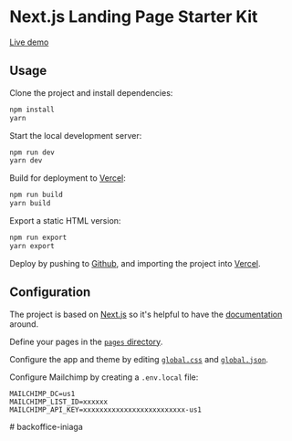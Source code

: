 Next.js Landing Page Starter Kit
===
[Live demo](https://nextjs-landing-page-starter.vercel.app)


## Usage

Clone the project and install dependencies:

```sh
npm install
yarn
```

Start the local development server:

```sh
npm run dev
yarn dev
```

Build for deployment to [Vercel](https://vercel.com):

```sh
npm run build
yarn build
```

Export a static HTML version:

```sh
npm run export
yarn export
```

Deploy by pushing to [Github](https://github.com), and importing the project into [Vercel](https://vercel.com).


## Configuration

The project is based on [Next.js](https://nextjs.org) so it's helpful to have the [documentation](https://nextjs.org/docs/getting-started) around.

Define your pages in the [`pages` directory](/blob/main/pages).

Configure the app and theme by editing [`global.css`](/blob/main/global/global.css)
and [`global.json`](/blob/main/global/global.json).

Configure Mailchimp by creating a `.env.local` file:

```env
MAILCHIMP_DC=us1
MAILCHIMP_LIST_ID=xxxxxx
MAILCHIMP_API_KEY=xxxxxxxxxxxxxxxxxxxxxxxxx-us1
```
#   b a c k o f f i c e - i n i a g a  
 